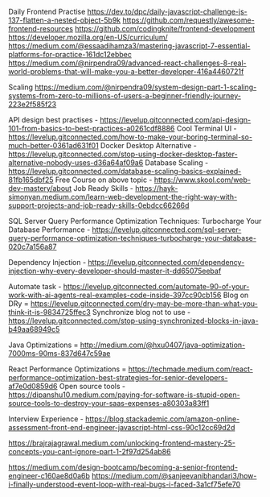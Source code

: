 Daily Frontend Practise 
https://dev.to/dpc/daily-javascript-challenge-js-137-flatten-a-nested-object-5b9k
https://github.com/requestly/awesome-frontend-resources
https://github.com/codingknite/frontend-development
https://developer.mozilla.org/en-US/curriculum/
https://medium.com/@essaadihamza3/mastering-javascript-7-essential-platforms-for-practice-161dc12ebbec
https://medium.com/@nirpendra09/advanced-react-challenges-8-real-world-problems-that-will-make-you-a-better-developer-416a4460721f



Scaling
https://medium.com/@nirpendra09/system-design-part-1-scaling-systems-from-zero-to-millions-of-users-a-beginner-friendly-journey-223e2f585f23


API design best practises - https://levelup.gitconnected.com/api-design-101-from-basics-to-best-practices-a0261cdf8886
Cool Terminal UI - https://levelup.gitconnected.com/how-to-make-your-boring-terminal-so-much-better-0361ad631f01
Docker Desktop Alternative - https://levelup.gitconnected.com/stop-using-docker-desktop-faster-alternative-nobody-uses-d36a64af09a6
Database Scaling - https://levelup.gitconnected.com/database-scaling-basics-explained-81fb165dbf25
Free Course on above topic - https://www.skool.com/web-dev-mastery/about
Job Ready Skills - https://hayk-simonyan.medium.com/learn-web-development-the-right-way-with-support-projects-and-job-ready-skills-0ebdcc66266d

SQL Server Query Performance Optimization Techniques: Turbocharge Your Database Performance - 
https://levelup.gitconnected.com/sql-server-query-performance-optimization-techniques-turbocharge-your-database-020c7a156a87


Dependency Injection - https://levelup.gitconnected.com/dependency-injection-why-every-developer-should-master-it-dd65075eebaf


Automate task - https://levelup.gitconnected.com/automate-90-of-your-work-with-ai-agents-real-examples-code-inside-397cc90cb156
Blog on DRy = https://levelup.gitconnected.com/dry-may-be-more-than-what-you-think-it-is-9834725ffec3
Synchronize blog not to use - https://levelup.gitconnected.com/stop-using-synchronized-blocks-in-java-b49aa68949c5


Java Optimizations = http://medium.com/@hxu0407/java-optimization-7000ms-90ms-837d647c59ae



React Performance Optimizations = https://techmade.medium.com/react-performance-optimization-best-strategies-for-senior-developers-af7e0d0859d6
Open source tools - https://dipanshu10.medium.com/paying-for-software-is-stupid-open-source-tools-to-destroy-your-saas-expenses-a80303a83ff1



Interview Experience - 
https://blog.stackademic.com/amazon-online-assessment-front-end-engineer-javascript-html-css-90c12cc69d2d

https://brajrajagrawal.medium.com/unlocking-frontend-mastery-25-concepts-you-cant-ignore-part-1-2f97d254ab86

https://medium.com/design-bootcamp/becoming-a-senior-frontend-engineer-c160ae8d0a6b
https://medium.com/@sanjeevanibhandari3/how-i-finally-understood-event-loop-with-real-bugs-i-faced-3a1cf75efe70